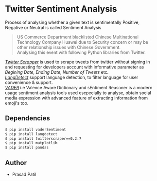 # Twitter Sentiment Analysis 
Process of analysing whether a given text is sentimentally Positive, Negative or Neutral is called Sentiment Analysis

> US Commerce Department blacklisted Chinese Multinational Technology Company Huawei due to Security concern or may be other relationship issues with Chinese Government.<br>
Analysing this event with following Python libraries from Twitter.

[*Twitter Scrapper*](https://pypi.org/project/twitterscraper/0.2.7/) is used to scrape tweets from twitter without signing in and requesting for developers account with informative parameter as *Begining Date, Ending Date*, *Number of Tweets* etc.<br>
[*LangDetect*](https://pypi.org/project/langdetect/) support language detection, to filter language for user convenience & support.<br>
[*VADER*](https://pypi.org/project/vaderSentiment/) i.e Valence Aware Dictionary and sEntiment Reasoner is a modern usage sentiment analysis tools used escpecially to analyse, obtain social media expression with advanced feature of extracting information from emoji's too.


## Dependencies
``` sh 
$ pip install vaderSentiment
$ pip install langdetect
$ pip install twitterscraper==0.2.7
$ pip install matplotlib
$ pip install pandas
```
## Author 
- Prasad Patil
